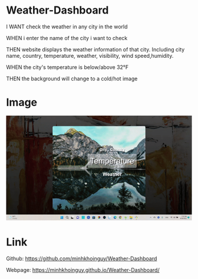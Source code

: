 # Weather-Dashboard
I WANT check the weather in any city in the world

WHEN i enter the name of the city i want to check

THEN website displays the weather information of that city. Including city name, country, temperature, weather, visibility, wind speed,humidity.

WHEN the city's temperature is below/above 32°F

THEN the background will change to a cold/hot image
# Image
<img src="./assets/pictures/weather.gif">

# Link
Github: https://github.com/minhkhoinguy/Weather-Dashboard

Webpage: https://minhkhoinguy.github.io/Weather-Dashboard/